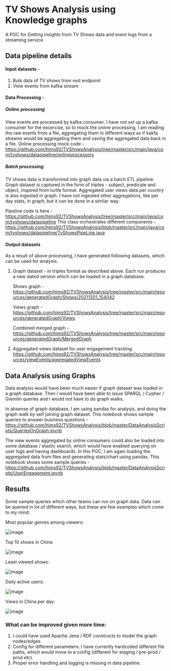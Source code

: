 # TV Shows Analysis using Knowledge graphs
A POC for Getting insights from TV Shows data and event logs from a streaming service

## Data pipeline details
#### Input datasets -
1) Bulk data of TV shows from rest endpoint
2) View events from kafka stream

#### Data Processing - 
##### Online processing
View events are processed by kafka consumer. I have not set up a kafka consumer for the excercise, so to mock the online processing, I am reading the raw events from a file, aggregating them in different ways as if kakfa streams would be aggregating them and saving the aggregated data back in a file.
Online processing mock code - https://github.com/hims92/TVShowsAnalysis/tree/master/src/main/java/com/tvshows/datapipeline/onlineprocessors

##### Batch processing
TV shows data is transformed into graph data via a batch ETL pipeline. Graph dataset is captured in the form of triples - subject, predicate and object, inspired from turtle format.
Aggregated user views data per country is also ingested in graph. I have not ingested other aggregations, like per day stats, in graph, but it can be done in a similar way.

Pipeline code is here - https://github.com/hims92/TVShowsAnalysis/tree/master/src/main/java/com/tvshows/datapipeline
This class orchestrates different components - https://github.com/hims92/TVShowsAnalysis/blob/master/src/main/java/com/tvshows/datapipeline/TvShowsPipeLine.java

#### Output datasets

As a result of above processing, I have generated following datasets, which can be used for analysis.
1) Graph dataset - in triples format as described above. Each run produces a new dated version which can be loaded in a graph database.

   Shows graph - https://github.com/hims92/TVShowsAnalysis/tree/master/src/main/resources/generatedGraph/Shows/20211201_154042
   
   Views graph - https://github.com/hims92/TVShowsAnalysis/tree/master/src/main/resources/generatedGraph/Views
   
   Combined merged graph - https://github.com/hims92/TVShowsAnalysis/tree/master/src/main/resources/generatedGraph/MergedGraph
   
2) Aggregated views dataset for user engagement tracking.
   https://github.com/hims92/TVShowsAnalysis/tree/master/src/main/resources/viewEvents/aggregatedViewEvents

## Data Analysis using Graphs

Data analysis would have been much easier if graph dataset was loaded in a graph database. Then I would have been able to issue SPARQL / Cypher / Gremlin queries and I would not have to do graph walks.

In absense of graph database, I am using pandas for analysis, and doing the graph walk by self joining graph dataset.
This notebook shows sample queries to answer business questions - 
https://github.com/hims92/TVShowsAnalysis/blob/master/DataAnalysisScripts/QueriesOnGraph.ipynb

The view events aggregated by online consumers could also be loaded into some database / elastic search, which would have enabled querying on user logs and having dashboards.
In this POC, I am again loading the aggregated data from files and generating stats/chart using pandas.
This notebook shows some sample queries - 
https://github.com/hims92/TVShowsAnalysis/blob/master/DataAnalysisScripts/UserEngagement.ipynb


## Results
Some sample queries which other teams can run on graph data. Data can be queried in lot of different ways, but these are few examples which come to my mind.

Most popular genres among viewers:

![image](https://user-images.githubusercontent.com/1376157/144399523-a4865946-37c8-4204-b95e-b0ad3c9812dc.png)

Top 10 shows in China

![image](https://user-images.githubusercontent.com/1376157/144399638-751a3eea-7035-4576-bc80-9e182f2a767d.png)

Least viewed shows:

![image](https://user-images.githubusercontent.com/1376157/144399436-868485a2-9841-4e3c-9d3d-d0c6f5ec10d2.png)

Daily active users:

![image](https://user-images.githubusercontent.com/1376157/144399812-ca2b54b2-8696-40f3-83f5-83bfa14773a8.png)

Views in China per day:

![image](https://user-images.githubusercontent.com/1376157/144399971-89747d5a-a783-4aaa-b26b-2831ec82e767.png)


### What can be improved given more time:
1) I could have used Apache Jena / RDF constructs to model the graph nodes/edges
2) Config for different parameters. I have currently hardcoded different file paths, which would move to a config (different for staging / pre-prod / prod etc).
3) Proper error handling and logging is missing in data pipeline.

